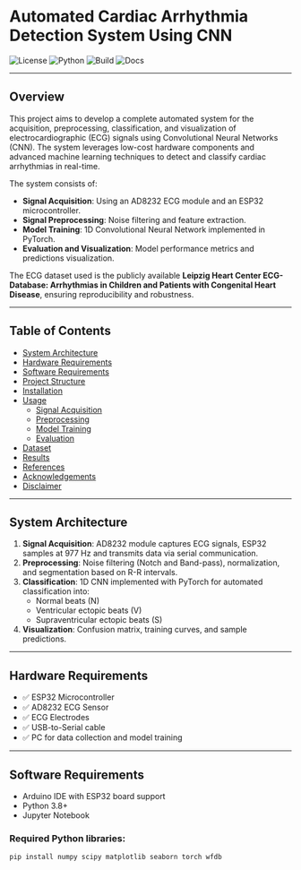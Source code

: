 # Automated Cardiac Arrhythmia Detection System Using CNN

![License](https://img.shields.io/badge/license-MIT-blue.svg)
![Python](https://img.shields.io/badge/python-3.8%2B-brightgreen)
![Build](https://img.shields.io/badge/build-passing-brightgreen)
![Docs](https://img.shields.io/badge/docs-available-yellow)

---

## Overview

This project aims to develop a complete automated system for the acquisition, preprocessing, classification, and visualization of electrocardiographic (ECG) signals using Convolutional Neural Networks (CNN). The system leverages low-cost hardware components and advanced machine learning techniques to detect and classify cardiac arrhythmias in real-time.

The system consists of:

- **Signal Acquisition**: Using an AD8232 ECG module and an ESP32 microcontroller.
- **Signal Preprocessing**: Noise filtering and feature extraction.
- **Model Training**: 1D Convolutional Neural Network implemented in PyTorch.
- **Evaluation and Visualization**: Model performance metrics and predictions visualization.

The ECG dataset used is the publicly available **Leipzig Heart Center ECG-Database: Arrhythmias in Children and Patients with Congenital Heart Disease**, ensuring reproducibility and robustness.

---

## Table of Contents

- [System Architecture](#system-architecture)
- [Hardware Requirements](#hardware-requirements)
- [Software Requirements](#software-requirements)
- [Project Structure](#project-structure)
- [Installation](#installation)
- [Usage](#usage)
  - [Signal Acquisition](#signal-acquisition)
  - [Preprocessing](#preprocessing)
  - [Model Training](#model-training)
  - [Evaluation](#evaluation)
- [Dataset](#dataset)
- [Results](#results)
- [References](#references)
- [Acknowledgements](#acknowledgements)
- [Disclaimer](#disclaimer)

---

## System Architecture

1. **Signal Acquisition**: AD8232 module captures ECG signals, ESP32 samples at 977 Hz and transmits data via serial communication.
2. **Preprocessing**: Noise filtering (Notch and Band-pass), normalization, and segmentation based on R-R intervals.
3. **Classification**: 1D CNN implemented with PyTorch for automated classification into:
   - Normal beats (N)
   - Ventricular ectopic beats (V)
   - Supraventricular ectopic beats (S)
4. **Visualization**: Confusion matrix, training curves, and sample predictions.

---

## Hardware Requirements

- ✅ ESP32 Microcontroller
- ✅ AD8232 ECG Sensor
- ✅ ECG Electrodes
- ✅ USB-to-Serial cable
- ✅ PC for data collection and model training

---

## Software Requirements

- Arduino IDE with ESP32 board support
- Python 3.8+
- Jupyter Notebook

### Required Python libraries:

```bash
pip install numpy scipy matplotlib seaborn torch wfdb
